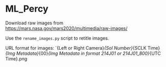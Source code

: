 # ML_Percy

Download raw images from https://mars.nasa.gov/mars2020/multimedia/raw-images/

Use the `rename_images.py` script to retitle images. 

URL format for images: `{Left or Right Camera}_{Sol Number}_{SCLK Time}_{Img Metadata}_{00}_{Img Metadata in format 214J01 or 214J01_800}_{UTC Time}.png
